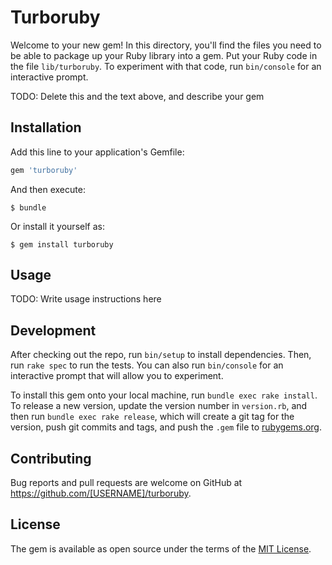 # Turboruby

Welcome to your new gem! In this directory, you'll find the files you need to be able to package up your Ruby library into a gem. Put your Ruby code in the file `lib/turboruby`. To experiment with that code, run `bin/console` for an interactive prompt.

TODO: Delete this and the text above, and describe your gem

## Installation

Add this line to your application's Gemfile:

```ruby
gem 'turboruby'
```

And then execute:

    $ bundle

Or install it yourself as:

    $ gem install turboruby

## Usage

TODO: Write usage instructions here

## Development

After checking out the repo, run `bin/setup` to install dependencies. Then, run `rake spec` to run the tests. You can also run `bin/console` for an interactive prompt that will allow you to experiment.

To install this gem onto your local machine, run `bundle exec rake install`. To release a new version, update the version number in `version.rb`, and then run `bundle exec rake release`, which will create a git tag for the version, push git commits and tags, and push the `.gem` file to [rubygems.org](https://rubygems.org).

## Contributing

Bug reports and pull requests are welcome on GitHub at https://github.com/[USERNAME]/turboruby.


## License

The gem is available as open source under the terms of the [MIT License](http://opensource.org/licenses/MIT).

